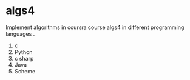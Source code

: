 algs4
=====

Implement algorithms in coursra course algs4 in different programming languages .
1. c
2. Python
3. c sharp
4. Java
5. Scheme 
